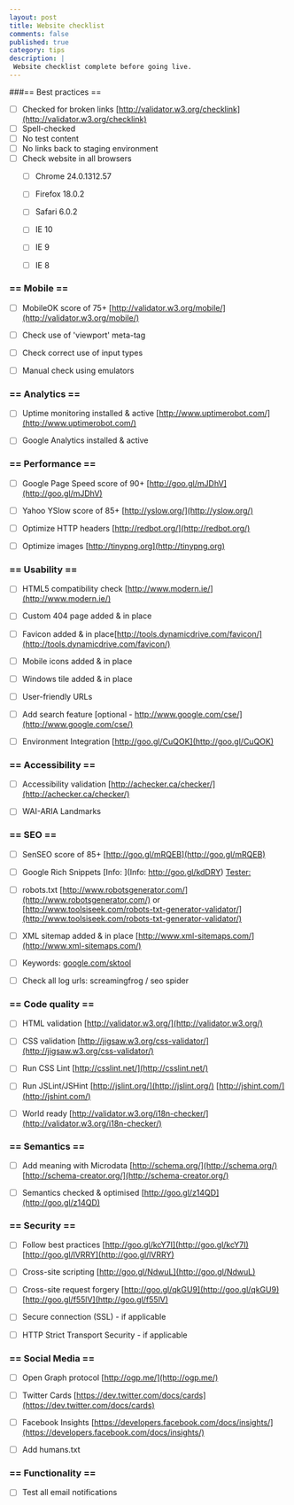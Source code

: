 ```yaml
---
layout: post
title: Website checklist
comments: false
published: true
category: tips
description: |
 Website checklist complete before going live.
---
```


###== Best practices ==

* [ ] Checked for broken links [http://validator.w3.org/checklink](http://validator.w3.org/checklink)
* [ ] Spell-checked
* [ ] No test content
* [ ] No links back to staging environment
* [ ] Check website in all browsers
    * [ ] Chrome 24.0.1312.57
    * [ ] Firefox 18.0.2
    * [ ] Safari 6.0.2
    * [ ] IE 10
    * [ ] IE 9
    * [ ] IE 8


### == Mobile ==

* [ ] MobileOK score of 75+ [http://validator.w3.org/mobile/](http://validator.w3.org/mobile/)
* [ ] Check use of 'viewport' meta-tag
* [ ] Check correct use of input types
* [ ] Manual check using emulators


### == Analytics ==

* [ ] Uptime monitoring installed & active [http://www.uptimerobot.com/](http://www.uptimerobot.com/)
* [ ] Google Analytics installed & active


### == Performance ==

* [ ] Google Page Speed score of 90+ [http://goo.gl/mJDhV](http://goo.gl/mJDhV)
* [ ] Yahoo YSlow score of 85+ [http://yslow.org/](http://yslow.org/)
* [ ] Optimize HTTP headers [http://redbot.org/](http://redbot.org/)
* [ ] Optimize images [http://tinypng.org](http://tinypng.org)


### == Usability ==

* [ ] HTML5 compatibility check [http://www.modern.ie/](http://www.modern.ie/)
* [ ] Custom 404 page added & in place
* [ ] Favicon added & in place[http://tools.dynamicdrive.com/favicon/](http://tools.dynamicdrive.com/favicon/)
* [ ] Mobile icons added & in place
* [ ] Windows tile added & in place
* [ ] User-friendly URLs
* [ ] Add search feature [optional - http://www.google.com/cse/](http://www.google.com/cse/)
* [ ] Environment Integration [http://goo.gl/CuQOK](http://goo.gl/CuQOK)


### == Accessibility ==

* [ ] Accessibility validation [http://achecker.ca/checker/](http://achecker.ca/checker/)
* [ ] WAI-ARIA Landmarks


### == SEO ==

* [ ] SenSEO score of 85+ [http://goo.gl/mRQEB](http://goo.gl/mRQEB)
* [ ] Google Rich Snippets [Info: ](Info: http://goo.gl/kdDRY) [Tester: ](http://goo.gl/AhPN)
* [ ] robots.txt [http://www.robotsgenerator.com/](http://www.robotsgenerator.com/) or [http://www.toolsiseek.com/robots-txt-generator-validator/](http://www.toolsiseek.com/robots-txt-generator-validator/)
* [ ] XML sitemap added & in place [http://www.xml-sitemaps.com/](http://www.xml-sitemaps.com/)
* [ ] Keywords: [google.com/sktool](google.com/sktool)
* [ ] Check all log urls: screamingfrog / seo spider


### == Code quality ==

* [ ] HTML validation [http://validator.w3.org/](http://validator.w3.org/)
* [ ] CSS validation [http://jigsaw.w3.org/css-validator/](http://jigsaw.w3.org/css-validator/)
* [ ] Run CSS Lint [http://csslint.net/](http://csslint.net/)
* [ ] Run JSLint/JSHint [http://jslint.org/](http://jslint.org/) [http://jshint.com/](http://jshint.com/)
* [ ] World ready [http://validator.w3.org/i18n-checker/](http://validator.w3.org/i18n-checker/)


### == Semantics ==

* [ ] Add meaning with Microdata [http://schema.org/](http://schema.org/) [http://schema-creator.org/](http://schema-creator.org/)
* [ ] Semantics checked & optimised [http://goo.gl/z14QD](http://goo.gl/z14QD)


### == Security ==

* [ ] Follow best practices [http://goo.gl/kcY7I](http://goo.gl/kcY7I) [http://goo.gl/lVRRY](http://goo.gl/lVRRY)
* [ ] Cross-site scripting [http://goo.gl/NdwuL](http://goo.gl/NdwuL)
* [ ] Cross-site request forgery [http://goo.gl/qkGU9](http://goo.gl/qkGU9) [http://goo.gl/f55lV](http://goo.gl/f55lV)
* [ ] Secure connection (SSL) - if applicable
* [ ] HTTP Strict Transport Security - if applicable


### == Social Media ==

* [ ] Open Graph protocol [http://ogp.me/](http://ogp.me/)
* [ ] Twitter Cards [https://dev.twitter.com/docs/cards](https://dev.twitter.com/docs/cards)
* [ ] Facebook Insights [https://developers.facebook.com/docs/insights/](https://developers.facebook.com/docs/insights/)
* [ ] Add humans.txt


### == Functionality ==

* [ ] Test all email notifications
